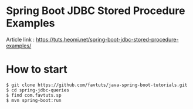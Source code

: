 # Spring Boot JDBC Stored Procedure Examples

Article link : https://tuts.heomi.net/spring-boot-jdbc-stored-procedure-examples/

# How to start

```
$ git clone https://github.com/favtuts/java-spring-boot-tutorials.git
$ cd spring-jdbc-queries
$ find com.favtuts.sp
$ mvn spring-boot:run
```
